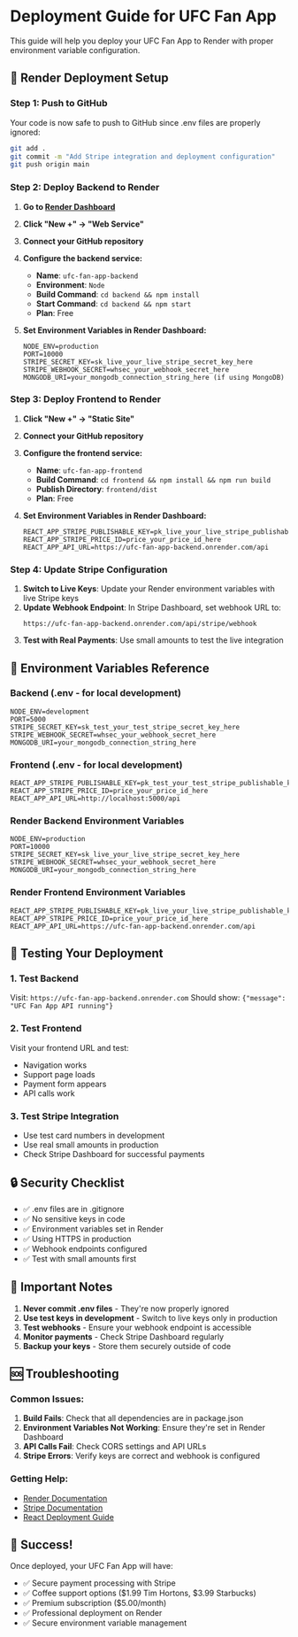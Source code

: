 # Deployment Guide for UFC Fan App

This guide will help you deploy your UFC Fan App to Render with proper environment variable configuration.

## 🚀 Render Deployment Setup

### Step 1: Push to GitHub
Your code is now safe to push to GitHub since .env files are properly ignored:

```bash
git add .
git commit -m "Add Stripe integration and deployment configuration"
git push origin main
```

### Step 2: Deploy Backend to Render

1. **Go to [Render Dashboard](https://dashboard.render.com)**
2. **Click "New +" → "Web Service"**
3. **Connect your GitHub repository**
4. **Configure the backend service:**
   - **Name**: `ufc-fan-app-backend`
   - **Environment**: `Node`
   - **Build Command**: `cd backend && npm install`
   - **Start Command**: `cd backend && npm start`
   - **Plan**: Free

5. **Set Environment Variables in Render Dashboard:**
   ```
   NODE_ENV=production
   PORT=10000
   STRIPE_SECRET_KEY=sk_live_your_live_stripe_secret_key_here
   STRIPE_WEBHOOK_SECRET=whsec_your_webhook_secret_here
   MONGODB_URI=your_mongodb_connection_string_here (if using MongoDB)
   ```

### Step 3: Deploy Frontend to Render

1. **Click "New +" → "Static Site"**
2. **Connect your GitHub repository**
3. **Configure the frontend service:**
   - **Name**: `ufc-fan-app-frontend`
   - **Build Command**: `cd frontend && npm install && npm run build`
   - **Publish Directory**: `frontend/dist`
   - **Plan**: Free

4. **Set Environment Variables in Render Dashboard:**
   ```
   REACT_APP_STRIPE_PUBLISHABLE_KEY=pk_live_your_live_stripe_publishable_key_here
   REACT_APP_STRIPE_PRICE_ID=price_your_price_id_here
   REACT_APP_API_URL=https://ufc-fan-app-backend.onrender.com/api
   ```

### Step 4: Update Stripe Configuration

1. **Switch to Live Keys**: Update your Render environment variables with live Stripe keys
2. **Update Webhook Endpoint**: In Stripe Dashboard, set webhook URL to:
   ```
   https://ufc-fan-app-backend.onrender.com/api/stripe/webhook
   ```
3. **Test with Real Payments**: Use small amounts to test the live integration

## 🔧 Environment Variables Reference

### Backend (.env - for local development)
```env
NODE_ENV=development
PORT=5000
STRIPE_SECRET_KEY=sk_test_your_test_stripe_secret_key_here
STRIPE_WEBHOOK_SECRET=whsec_your_webhook_secret_here
MONGODB_URI=your_mongodb_connection_string_here
```

### Frontend (.env - for local development)
```env
REACT_APP_STRIPE_PUBLISHABLE_KEY=pk_test_your_test_stripe_publishable_key_here
REACT_APP_STRIPE_PRICE_ID=price_your_price_id_here
REACT_APP_API_URL=http://localhost:5000/api
```

### Render Backend Environment Variables
```
NODE_ENV=production
PORT=10000
STRIPE_SECRET_KEY=sk_live_your_live_stripe_secret_key_here
STRIPE_WEBHOOK_SECRET=whsec_your_webhook_secret_here
MONGODB_URI=your_mongodb_connection_string_here
```

### Render Frontend Environment Variables
```
REACT_APP_STRIPE_PUBLISHABLE_KEY=pk_live_your_live_stripe_publishable_key_here
REACT_APP_STRIPE_PRICE_ID=price_your_price_id_here
REACT_APP_API_URL=https://ufc-fan-app-backend.onrender.com/api
```

## 🧪 Testing Your Deployment

### 1. Test Backend
Visit: `https://ufc-fan-app-backend.onrender.com`
Should show: `{"message": "UFC Fan App API running"}`

### 2. Test Frontend
Visit your frontend URL and test:
- Navigation works
- Support page loads
- Payment form appears
- API calls work

### 3. Test Stripe Integration
- Use test card numbers in development
- Use real small amounts in production
- Check Stripe Dashboard for successful payments

## 🔒 Security Checklist

- ✅ .env files are in .gitignore
- ✅ No sensitive keys in code
- ✅ Environment variables set in Render
- ✅ Using HTTPS in production
- ✅ Webhook endpoints configured
- ✅ Test with small amounts first

## 🚨 Important Notes

1. **Never commit .env files** - They're now properly ignored
2. **Use test keys in development** - Switch to live keys only in production
3. **Test webhooks** - Ensure your webhook endpoint is accessible
4. **Monitor payments** - Check Stripe Dashboard regularly
5. **Backup your keys** - Store them securely outside of code

## 🆘 Troubleshooting

### Common Issues:

1. **Build Fails**: Check that all dependencies are in package.json
2. **Environment Variables Not Working**: Ensure they're set in Render Dashboard
3. **API Calls Fail**: Check CORS settings and API URLs
4. **Stripe Errors**: Verify keys are correct and webhook is configured

### Getting Help:
- [Render Documentation](https://render.com/docs)
- [Stripe Documentation](https://stripe.com/docs)
- [React Deployment Guide](https://create-react-app.dev/docs/deployment/)

## 🎉 Success!

Once deployed, your UFC Fan App will have:
- ✅ Secure payment processing with Stripe
- ✅ Coffee support options ($1.99 Tim Hortons, $3.99 Starbucks)
- ✅ Premium subscription ($5.00/month)
- ✅ Professional deployment on Render
- ✅ Secure environment variable management

